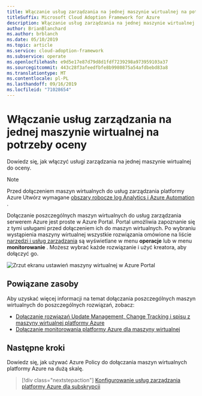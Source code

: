 ```yaml
---
title: Włączanie usług zarządzania na jednej maszynie wirtualnej na potrzeby oceny
titleSuffix: Microsoft Cloud Adoption Framework for Azure
description: Włączanie usług zarządzania na jednej maszynie wirtualnej na potrzeby oceny
author: BrianBlanchard
ms.author: brblanch
ms.date: 05/10/2019
ms.topic: article
ms.service: cloud-adoption-framework
ms.subservice: operate
ms.openlocfilehash: e9d5e17e87d79d8d1fdf7239298a973959103a37
ms.sourcegitcommit: 443c28f3afeedfbfe8b9980875a54afdbebd83a8
ms.translationtype: MT
ms.contentlocale: pl-PL
ms.lasthandoff: 09/16/2019
ms.locfileid: "71028654"
---
```

# <a name="enable-management-services-on-a-single-vm-for-evaluation"></a>Włączanie usług zarządzania na jednej maszynie wirtualnej na potrzeby oceny

Dowiedz się, jak włączyć usługi zarządzania na jednej maszynie wirtualnej do oceny.

> [!NOTE]
> Przed dołączeniem maszyn wirtualnych do usług zarządzania platformy Azure Utwórz wymagane [obszary robocze log Analytics i Azure Automation](./prerequisites.md#create-a-workspace-and-automation-account) .

Dołączanie poszczególnych maszyn wirtualnych do usług zarządzania serwerem Azure jest proste w Azure Portal. Portal umożliwia zapoznanie się z tymi usługami przed dołączeniem ich do maszyn wirtualnych. Po wybraniu wystąpienia maszyny wirtualnej wszystkie rozwiązania omówione na liście [narzędzi i usług zarządzania](./tools-services.md) są wyświetlane w menu **operacje** lub w menu **monitorowanie** . Możesz wybrać każde rozwiązanie i użyć kreatora, aby dołączyć go.

![Zrzut ekranu ustawień maszyny wirtualnej w Azure Portal](./media/onboarding-single-vm.png)

## <a name="related-resources"></a>Powiązane zasoby

Aby uzyskać więcej informacji na temat dołączania poszczególnych maszyn wirtualnych do poszczególnych rozwiązań, zobacz:

- [Dołączanie rozwiązań Update Management, Change Tracking i spisu z maszyny wirtualnej platformy Azure](https://docs.microsoft.com/azure/automation/automation-onboard-solutions-from-vm)
- [Dołączanie monitorowania platformy Azure dla maszyny wirtualnej](https://docs.microsoft.com/azure/azure-monitor/insights/vminsights-enable-single-vm)

## <a name="next-steps"></a>Następne kroki

Dowiedz się, jak używać Azure Policy do dołączania maszyn wirtualnych platformy Azure na dużą skalę.

> [!div class="nextstepaction"]
> [Konfigurowanie usług zarządzania platformy Azure dla subskrypcji](./onboard-at-scale.md)
